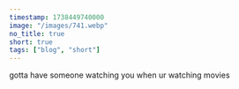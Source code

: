 ```yaml
---
timestamp: 1738449740000
image: "/images/741.webp"
no_title: true
short: true
tags: ["blog", "short"]
---
```

gotta have someone watching you when ur watching movies
